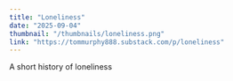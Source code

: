 ```yaml
---
title: "Loneliness"
date: "2025-09-04"
thumbnail: "/thumbnails/loneliness.png"
link: "https://tommurphy888.substack.com/p/loneliness"
---
```

A short history of loneliness
